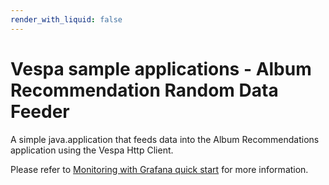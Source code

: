 ```yaml
---
render_with_liquid: false
---
```


<!-- Copyright Yahoo. Licensed under the terms of the Apache 2.0 license. See LICENSE in the project root. -->
# Vespa sample applications - Album Recommendation Random Data Feeder

A simple java.application that feeds data into the Album Recommendations application using the Vespa Http Client. 


Please refer to
[Monitoring with Grafana quick start](https://docs.vespa.ai/en/monitoring-with-grafana-quick-start.html)
for more information.
